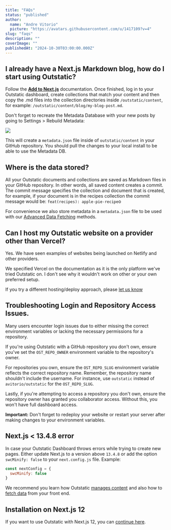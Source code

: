 ```yaml
---
title: "FAQs"
status: "published"
author:
  name: "Andre Vitorio"
  picture: "https://avatars.githubusercontent.com/u/1417109?v=4"
slug: "faqs"
description: ""
coverImage: ""
publishedAt: "2024-10-30T03:00:00.000Z"
---
```


## I already have a Next.js Markdown blog, how do I start using Outstatic?

Follow the [**Add to Next.js**](/getting-started#adding-outstatic-to-a-nextjs-website) documentation. Once finished, log in to your Outstatic dashboard, create collections that match your content and then copy the .md files into the collection directories inside `/outstatic/content`, for example: `/outstatic/content/blog/my-blog-post.md`.

Don't forget to recreate the Metadata Database with your new posts by going to Settings &gt; Rebuild Metadata:

![](/docs/images/rebuild-metadata-Y4MT.png)

This will create a `metadata.json` file inside of `outstatic/content` in your GitHub repository. You should pull the changes to your local install to be able to use the Metadata DB.

## Where is the data stored?

All your Outstatic documents and collections are saved as Markdown files in your GitHub repository. In other words, all saved content creates a commit. The commit message specifies the collection and document that is created, for example, if your document is in the recipes collection the commit message would be: `feat(recipes): apple-pie-recipe`o

For convenience we also store metadata in a `metadata.json` file to be used with our [Advanced Data Fetching](/fetching-data#advanced-document-fetching---metadata-db) methods.

## Can I host my Outstatic website on a provider other than Vercel?

Yes. We have seen examples of websites being launched on Netlify and other providers.

We specified Vercel on the documentation as it is the only platform we've tried Outstatic on. I don't see why it wouldn't work on other or your own preferred setup.

If you try a different hosting/deploy approach, please [let us know](https://twitter.com/outstatic)

## Troubleshooting Login and Repository Access Issues.

Many users encounter login issues due to either missing the correct environment variables or lacking the necessary permissions for a repository.

If you're using Outstatic with a GitHub repository you don't own, ensure you've set the `OST_REPO_OWNER` environment variable to the repository's owner.

For repositories you own, ensure the `OST_REPO_SLUG` environment variable reflects the correct repository name. Remember, the repository name shouldn't include the username. For instance, use `outstatic` instead of `avitorio/outstatic` for the `OST_REPO_SLUG`.

Lastly, if you're attempting to access a repository you don't own, ensure the repository owner has granted you collaborator access. Without this, you won't have full dashboard access.

**Important:** Don't forget to redeploy your website or restart your server after making changes to your environment variables.

## Next.js &lt; 13.4.8 error

In case your Outstatic Dashboard throws errors while trying to create new pages. Either update Next.js to a version above `13.4.8` or add the option `swcMinify: false` to your `next.config.js` file. Example:

```javascript
const nextConfig = {
  swcMinify: false
}
```

We recommend you learn how Outstatic [manages content](/introduction) and also how to [fetch data](/fetching-data) from your front end.

## Installation on Next.js 12

If you want to use Outstatic with Next.js 12, you can [continue here](/using-with-next-js-12).